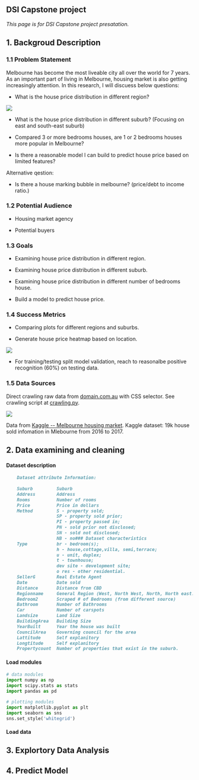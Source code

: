 ## DSI Capstone project

_This page is for DSI Capstone project presatation._

## 1. Backgroud Description


### 1.1 Problem Statement

Melbourne has become the most liveable city all over the world for 7 years. As an important part of living in Melbourne, housing market is also getting increasingly attention. In this research, I will discuess below questions:

- What is the house price distribution in different region?

<img src='http://i.imgur.com/Vym86VC.png'>

- What is the house price distribution in different suburb? (Focusing on east and south-east suburb)

- Compared 3 or more bedrooms houses, are 1 or 2 bedrooms houses more popular in Melbourne?

- Is there a reasonable model I can build to predict house price based on limited features?

Alternative qestion:

- Is there a house marking bubble in melbourne? (price/debt to income ratio.)
  
### 1.2 Potential Audience

- Housing market agency

- Potential buyers

### 1.3 Goals

- Examining house price distribution in different region.

- Examining house price distribution in different suburb.

- Examining house price distribution in different number of bedrooms house.

- Build a model to predict house price.

### 1.4 Success Metrics

- Comparing plots for different regions and suburbs.

- Generate house price heatmap based on location.

<img src='http://i.imgur.com/ozOQ5BM.png'>

- For training/testing split model validation, reach to reasonalbe positive recognition (60%) on testing data. 

### 1.5 Data Sources

Direct crawling raw data from [domain.com.au](https://www.domain.com.au/) with CSS selector. See crawling script at [crawling.py](https://github.com/alexchen-melbourne/capstone_project/blob/master/web_crawling.py).

<img src='http://i.imgur.com/LeVNbzY.png'>

Data from [Kaggle -- Melbourne housing market](https://www.kaggle.com/anthonypino/melbourne-housing-market). Kaggle dataset: 19k house sold infomation in Mlebourne from 2016 to 2017.





## 2. Data examining and cleaning

#### Dataset description

```markdown
    Dataset attribute Information:
    
    Suburb         Suburb
    Address        Address
    Rooms          Number of rooms
    Price          Price in dollars
    Method         S - property sold; 
                   SP - property sold prior;
                   PI - property passed in; 
                   PN - sold prior not disclosed; 
                   SN - sold not disclosed; 
                   NB - no### Dataset characteristics
    Type           br - bedroom(s); 
                   h - house,cottage,villa, semi,terrace; 
                   u - unit, duplex; 
                   t - townhouse; 
                   dev site - development site; 
                   o res - other residential.
    SellerG        Real Estate Agent
    Date           Date sold
    Distance       Distance from CBD
    Regionname     General Region (West, North West, North, North east...etc)
    Bedroom2       Scraped # of Bedrooms (from different source)
    Bathroom       Number of Bathrooms
    Car            Number of carspots
    Landsize       Land Size
    BuildingArea   Building Size
    YearBuilt      Year the house was built
    CouncilArea    Governing council for the area
    Lattitude      Self explanitory
    Longtitude     Self explanitory
    Propertycount  Number of properties that exist in the suburb.
```

#### Load modules

```python
# data modules
import numpy as np
import scipy.stats as stats
import pandas as pd

# plotting modules
import matplotlib.pyplot as plt
import seaborn as sns
sns.set_style('whitegrid')
```
#### Load data



## 3. Explortory Data Analysis



## 4. Predict Model


